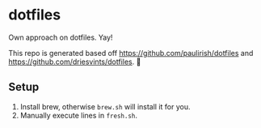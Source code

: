 # dotfiles
Own approach on dotfiles. Yay!

This repo is generated based off https://github.com/paulirish/dotfiles and https://github.com/driesvints/dotfiles. :pray:

## Setup
1. Install brew, otherwise `brew.sh` will install it for you.
2. Manually execute lines in `fresh.sh`.

